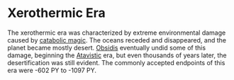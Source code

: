 # Xerothermic Era

<meta property="og:description" content="The xerothermic era was characterized by extreme environmental damage caused by catabolic magic.">

The xerothermic era was characterized by extreme environmental damage caused by [catabolic magic](../../magic.md#catabolic). The oceans receded and disappeared, and the planet became mostly desert. [Obsidis](../../inhabitants/deities/obsidis.md) eventually undid some of this damage, beginning the [Atavistic](atavistic.md) era, but even thousands of years later, the desertification was still evident. The commonly accepted endpoints of this era were -602 PY to -1097 PY.